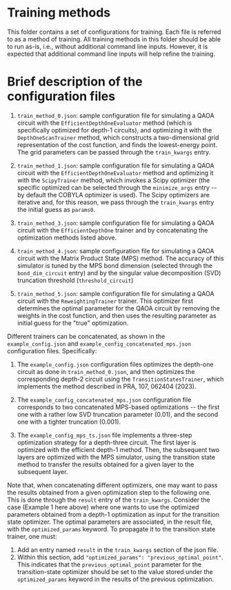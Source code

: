 # Training methods

This folder contains a set of configurations for training.
Each file is referred to as a method of training.
All training methods in this folder should be able to run as-is, i.e., without
additional command line inputs.
However, it is expected that additional command line inputs will help refine the
training.

# Brief description of the configuration files

 1. `train_method_0.json`: sample configuration file for simulating a QAOA circuit with
    the `EfficientDepthOneEvaluator` method (which is specifically optimized for depth-1
    circuits), and optimizing it with the `DepthOneScanTrainer` method, which constructs
    a two-dimensional grid representation of the cost function, and finds the lowest-energy
    point. The grid parameters can be passed through the `train_kwargs` entry.

 2. `train_method_1.json`: sample configuration file for simulating a QAOA circuit with
    the `EfficientDepthOneEvaluator` method and optimizing it with the `ScipyTrainer` method,
    which invokes a Scipy optimizer (the specific optimized can be selected through the
    `minimize_args` entry -- by default the COBYLA optimizer is used). The Scipy optimizers
    are iterative and, for this reason, we pass through the `train_kwargs` entry the initial
    guess as `params0`.
 
 4. `train_method_3.json`: sample configuration file for simulating a QAOA circuit with
    the `EfficientDepthOne` trainer and by concatenating the optimization methods listed
    above.

 5. `train_method_4.json`: sample configuration file for simulating a QAOA circuit with
    the Matrix Product State (MPS) method. The accuracy of this simulator is tuned by
    the MPS bond dimension (selected through the `bond_dim_circuit` entry) and by the
    singular value decomposition (SVD) truncation threshold (`threshold_circuit`)

 5. `train_method_5.json`: sample configuration file for simulating a QAOA circuit with
    the `ReweightingTrainer` trainer. This optimizer first determines the optimal parameter
    for the QAOA circuit by removing the weights in the cost function, and then uses the
    resulting parameter as initial guess for the "true" optimization.

Different trainers can be concatenated, as shown in the `example_config.json` and
`example_config_concatenated_mps.json` configuration files. Specifically:

 1. The `example_config.json` configuration files optimizes the depth-one circuit as done
    in `train_method_0.json`, and then optimizes the corresponding depth-2 circuit using
    the `TransitionStatesTrainer`, which implements the method described in
    PRA, 107, 062404 (2023).

 2. The `example_config_concatenated_mps.json` configuration file corresponds to two
    concatenated MPS-based optimizations -- the first one with a rather low SVD truncation
    parameter (0.01), and the second one with a tighter truncation (0.001).

 3. The `example_config_mps_ts.json` file implements a three-step optimization strategy for
    a depth-three circuit. The first layer is optimized with the efficient depth-1 method.
    Then, the subsequent two layers are optimized with the MPS simulator, using the transition
    state method to transfer the results obtained for a given layer to the subsequent layer.

Note that, when concatenating different optimizers, one may want to pass the results obtained
from a given optimization step to the following one. This is done through the `result` entry
of the `train_kwargs`. Consider the case (Example 1 here above) where one wants to use the
optimized parameters obtained from a depth-1 optimization as input for the transition state
optimizer. The optimal parameters are associated, in the result file, with the `optimized_params`
keyword. To propagate it to the transition state trainer, one must:

 1. Add an entry named `result` in the `train_kwargs` section of the json file.
 2. Within this section, add `"optimized_params": "previous_optimal_point"`.
    This indicates that the `previous_optimal_point` parameter for the transition-state optimizer
    should be set to the value stored under the `optimized_params` keyword in the results
    of the previous optimization.
